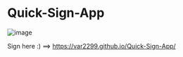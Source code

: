 # Quick-Sign-App

![image](https://github.com/user-attachments/assets/2e716a13-a368-4184-89a2-90dd8309ae6b)

Sign here :) ==> https://var2299.github.io/Quick-Sign-App/
